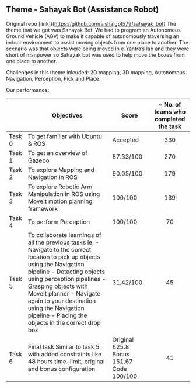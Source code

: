 ## Theme - Sahayak Bot (Assistance Robot)
Original repo [link])(https://github.com/vishalgpt579/sahayak_bot)
The theme that we got was Sahayak Bot. We had to program an Autonomous Ground Vehicle (AGV) to make it capable of autonomously traversing an indoor environment to assist moving objects from one place to another. The scenario was that objects were being moved in e-Yantra’s lab and they were short of manpower so Sahayak bot was used to help move the boxes from one place to another.

Challenges in this theme inlcuded: 2D mapping, 3D mapping, Autonomous Navigation, Perception, Pick and Place.

Our performance:

|        | Objectives                                                                                                                                                                                                                                                                                                                                             | Score                                    | ~ No. of teams who completed the task |
|--------|--------------------------------------------------------------------------------------------------------------------------------------------------------------------------------------------------------------------------------------------------------------------------------------------------------------------------------------------------------|------------------------------------------|:-------------------------------------:|
| Task 0 | To get familiar with Ubuntu & ROS                                                                                                                                                                                                                                                                                                                      | Accepted                                 | 330                                   |
| Task 1 | To get an overview of Gazebo                                                                                                                                                                                                                                                                                                                           | 87.33/100                                | 270                                   |
| Task 2 | To explore Mapping and Navigation in ROS                                                                                                                                                                                                                                                                                                               | 90.05/100                                | 179                                   |
| Task 3 | To explore Robotic Arm Manipulation in ROS using MoveIt motion planning framework                                                                                                                                                                                                                                                                      | 100/100                                  | 139                                   |
| Task 4 | To perform Perception                                                                                                                                                                                                                                                                                                                                  | 100/100                                  | 70                                    |
| Task 5 | To collaborate learnings of all the previous tasks ie. - Navigate to the correct location to pick up objects    using the Navigation pipeline - Detecting objects using perception pipelines - Grasping objects with MoveIt planner - Navigate again to your destination using the   Navigation pipeline - Placing the objects in the correct drop box | 31.42/100                                | 45                                    |
| Task 6 | Final task Similar to task 5 with added constraints like 48 hours time-limit, original and bonus configuration                                                                                                                                                                                                                                         | Original 625.8 Bonus 151.67 Code 100/100 | 41                                    |